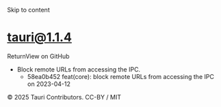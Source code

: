 Skip to content
# tauri@1.1.4
ReturnView on GitHub
  * Block remote URLs from accessing the IPC. 
    * 58ea0b452 feat(core): block remote URLs from accessing the IPC on 2023-04-12


© 2025 Tauri Contributors. CC-BY / MIT
